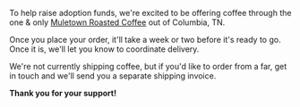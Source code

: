 To help raise adoption funds, we're excited to be offering coffee through the one &amp; only <a href="http://muletowncoffee.com/" target="_blank" rel="noopener">Muletown Roasted Coffee</a> out of Columbia, TN.

Once you place your order, it'll take a week or two before it's ready to go. Once it is, we'll let you know to coordinate delivery.

We're not currently shipping coffee, but if you'd like to order from a far, get in touch and we'll send you a separate shipping invoice.

<strong>Thank you for your support!</strong>
